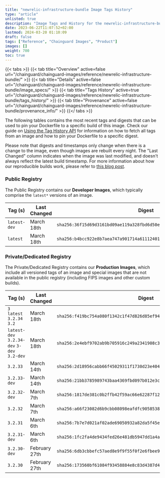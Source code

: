 ```yaml
---
title: "newrelic-infrastructure-bundle Image Tags History"
type: "article"
unlisted: true
description: "Image Tags and History for the newrelic-infrastructure-bundle Chainguard Image"
date: 2023-06-22T11:07:52+02:00
lastmod: 2024-03-20 01:10:09
draft: false
tags: ["Reference", "Chainguard Images", "Product"]
images: []
weight: 700
toc: true
---
```


{{< tabs >}}
{{< tab title="Overview" active=false url="/chainguard/chainguard-images/reference/newrelic-infrastructure-bundle/" >}}
{{< tab title="Details" active=false url="/chainguard/chainguard-images/reference/newrelic-infrastructure-bundle/image_specs/" >}}
{{< tab title="Tags History" active=true url="/chainguard/chainguard-images/reference/newrelic-infrastructure-bundle/tags_history/" >}}
{{< tab title="Provenance" active=false url="/chainguard/chainguard-images/reference/newrelic-infrastructure-bundle/provenance_info/" >}}
{{</ tabs >}}

The following tables contains the most recent tags and digests that can be used to pin your Dockerfile to a specific build of this image. Check our guide on [Using the Tag History API](/chainguard/chainguard-images/using-the-tag-history-api/) for information on how to fetch all tags from an image and how to pin your Dockerfile to a specific digest.

Please note that digests and timestamps only change when there is a change to the image, even though images are rebuilt every night. The "Last Changed" column indicates when the image was last modified, and doesn't always reflect the latest build timestamp. For more information about how our reproducible builds work, please refer to [this blog post](https://www.chainguard.dev/unchained/reproducing-chainguards-reproducible-image-builds).

### Public Registry
The Public Registry contains our **Developer Images**, which typically comprise the `latest*` versions of an image.

| Tag (s)       | Last Changed | Digest                                                                    |
|---------------|--------------|---------------------------------------------------------------------------|
|  `latest-dev` | March 18th   | `sha256:36f15d69d3161bd09ae119a328fbd6d50efa98f78f6f130004d7710692a53aca` |
|  `latest`     | March 18th   | `sha256:b4bcc922e8b7aea747a901714a61112401d587a7c88b939aef7ab84efbba73ca` |


### Private/Dedicated Registry
The Private/Dedicated Registry contains our **Production Images**, which include all versioned tags of an image and special images that are not available in the public registry (including FIPS images and other custom builds).

| Tag (s)                                      | Last Changed  | Digest                                                                    |
|----------------------------------------------|---------------|---------------------------------------------------------------------------|
|  `3` `latest` `3.2.34` `3.2`                 | March 18th    | `sha256:f419bc754a080f1342c1f47d826d85ef94a3db4d64a59bcf246d7ad490179f93` |
|  `latest-dev` `3.2.34-dev` `3-dev` `3.2-dev` | March 18th    | `sha256:2e4ebf9702ab9b705916c249a2341908c36c79a5d18c365759af795010e58bea` |
|  `3.2.33`                                    | March 14th    | `sha256:2d18956cabb66f45029311f1730d23e404df8617d5697057d1263e2d3d1dba39` |
|  `3.2.33-dev`                                | March 14th    | `sha256:21bb3785989743baa4369fbd097b012e3c1539951ef937ba52b4fcb5f4c566a3` |
|  `3.2.32-dev`                                | March 7th     | `sha256:1817de381c0b2ffb42f59ac66e62287f1208b1c0db59df4d38f6e8320c93cb5a` |
|  `3.2.32`                                    | March 7th     | `sha256:a66f23082d6b9cbb08098eafdfc9058538b1944697db6cfe5c1e39d7d2d51ac0` |
|  `3.2.31`                                    | March 6th     | `sha256:7b7e7d021af02ade69050932a82da5f45ec4b7694894b52dc4ad4dcadc80b24c` |
|  `3.2.31-dev`                                | March 6th     | `sha256:1fc2fa4de9434fed26e481db5947dd1a4a80bb594272e308d0e40ef32f90b1b2` |
|  `3.2.30-dev`                                | February 27th | `sha256:6db3cbbefc57aed8e9f9f55f0f2e6fbee9ab6e29ec995aad64edc8937e19b2d6` |
|  `3.2.30`                                    | February 27th | `sha256:173560bf61084f93458884e8c83d4387d4e1b39f4a646046e74db66f634d4a04` |

